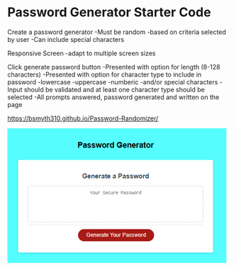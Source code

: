 # Password Generator Starter Code
Create a password generator 
    -Must be random
    -based on criteria selected by user
    -Can include special characters 

Responsive Screen
    -adapt to multiple screen sizes

Click generate password button
-Presented with option for length (8-128 characters)
-Presented with option for character type to include in password 
    -lowercase
    -uppercase
    -numberic
    -and/or special characters
-Input should be validated and at least one character type should be selected
-All prompts answered, password generated and written on the page

https://bsmyth310.github.io/Password-Randomizer/

<img src="Password Generator Finished.png" alt="Alt text" title="Optional title">


